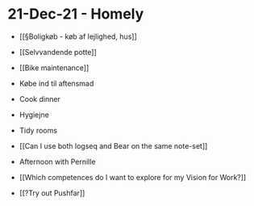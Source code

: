 # 21-Dec-21 - Homely
<!-- #home/daily -->

- [[§Boligkøb - køb af lejlighed, hus]]

- [[Selvvandende potte]]
- [[Bike maintenance]]

- Købe ind til aftensmad

* Cook dinner

* Hygiejne

* Tidy rooms

* [[Can I use both logseq and Bear on the same note-set]]

* Afternoon with Pernille

* [[Which competences do I want to explore for my Vision for Work?]]

* [[?Try out Pushfar]]

<!-- {BearID:811A9178-FBEE-4C54-B5C0-AC5C548AED9C-37899-0000031EF4971A02} -->
